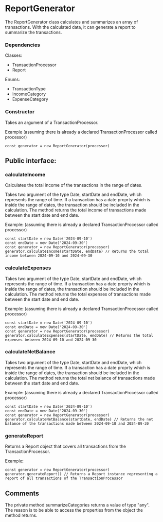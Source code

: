 # ReportGenerator

The ReportGenerator class calculates and summarizes an array of transactions. With the calculated data, it can generate a report to summarize the transactions.

### Dependencies
Classes:
* TransactionProcessor
* Report

Enums: 
* TransactionType
* IncomeCategory
* ExpenseCategory 

### Constructor
Takes an argument of a TransactionProcessor.

Example (assuming there is already a declared TransactionProcessor called processor)

```
const generator = new ReportGenerator(processor)
```

## Public interface:

### calculateIncome
Calculates the total income of the transactions in the range of dates.

Takes two argument of the type Date, startDate and endDate, which represents the range of time. If a transaction has a date proprty which is inside the range of dates, the transaction should be included in the calculation.
The method returns the total income of transactions made between the start date and end date.

Example: (assuming there is already a declared TransactionProcessor called processor)
```
const startDate = new Date('2024-09-10')
const endDate = new Date('2024-09-30')
const generator = new ReportGenerator(processor)
generator.calculateIncome(startDate, endDate) // Returns the total income between 2024-09-10 and 2024-09-30
```


### calculateExpenses

Takes two argument of the type Date, startDate and endDate, which represents the range of time. If a transaction has a date proprty which is inside the range of dates, the transaction should be included in the calculation.
The method returns the total expenses of transactions made between the start date and end date.

Example: (assuming there is already a declared TransactionProcessor called processor)
```
const startDate = new Date('2024-09-10')
const endDate = new Date('2024-09-30')
const generator = new ReportGenerator(processor)
generator.calculateExpenses(startDate, endDate) // Returns the total expenses between 2024-09-10 and 2024-09-30
```


### calculateNetBalance

Takes two argument of the type Date, startDate and endDate, which represents the range of time. If a transaction has a date proprty which is inside the range of dates, the transaction should be included in the calculation.
The method returns the total net balance of transactions made between the start date and end date.

Example: (assuming there is already a declared TransactionProcessor called processor)
```
const startDate = new Date('2024-09-10')
const endDate = new Date('2024-09-30')
const generator = new ReportGenerator(processor)
generator.calculateNetBalance(startDate, endDate) // Returns the net balance of the transactions made between 2024-09-10 and 2024-09-30
```

### generateReport
Returns a Report object that covers all transactions from the TransactionProcessor.

Example:
```
const generator = new ReportGenerator(processor)
generator.generateReport() // Returns a Report instance representing a report of all transactions of the TransactionProcessor
```


## Comments
The private method summarizeCategories returns a value of type "any". The reason is to be able to access the properties from the object the method returns.
